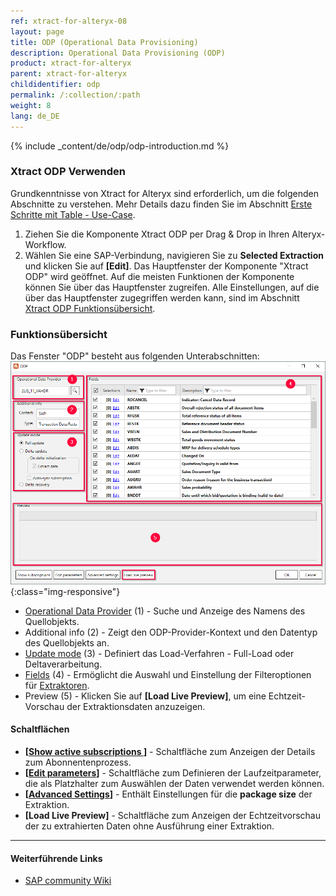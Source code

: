 ```yaml
---
ref: xtract-for-alteryx-08
layout: page
title: ODP (Operational Data Provisioning)
description: Operational Data Provisioning (ODP)
product: xtract-for-alteryx
parent: xtract-for-alteryx
childidentifier: odp
permalink: /:collection/:path
weight: 8
lang: de_DE
---
```



{% include _content/de/odp/odp-introduction.md %} 

### Xtract ODP Verwenden
Grundkenntnisse von Xtract for Alteryx sind erforderlich, um die folgenden Abschnitte zu verstehen. Mehr Details dazu finden Sie im Abschnitt [Erste Schritte mit Table - Use-Case](./erste-schritte).
1. Ziehen Sie die Komponente Xtract ODP per Drag & Drop in Ihren Alteryx-Workflow.
2. Wählen Sie eine SAP-Verbindung, navigieren Sie zu **Selected Extraction** und klicken Sie auf **[Edit]**. Das Hauptfenster der Komponente "Xtract ODP" wird geöffnet.
Auf die meisten Funktionen der Komponente können Sie über das Hauptfenster zugreifen.
Alle Einstellungen, auf die über das Hauptfenster zugegriffen werden kann, sind im Abschnitt [Xtract ODP Funktionsübersicht](./odp/odp-functions-ov).


###  Funktionsübersicht

Das Fenster "ODP" besteht aus folgenden Unterabschnitten:
![ODP Component](/img/content/xfa/xfa_odp_overview.png){:class="img-responsive"}

- [Operational Data Provider](./odp-define#ein-objekt-data-object-suchen) (1) - Suche und Anzeige des Namens des Quellobjekts.
- Additional info (2) - Zeigt den ODP-Provider-Kontext und den Datentyp des Quellobjekts an.
- [Update mode](./odp-define#load-verfahren-update-mode) (3) - Definiert das Load-Verfahren - Full-Load oder Deltaverarbeitung.
- [Fields](./odp-define#selektion-und-filter) (4) - Ermöglicht die Auswahl und Einstellung der Filteroptionen für [Extraktoren](./odp-extractors).
- Preview (5) - Klicken Sie auf **[Load Live Preview]**, um eine Echtzeit-Vorschau der Extraktionsdaten anzuzeigen.

#### Schaltflächen
- **[[Show active subscriptions ](./odp-settings#abonnements)]** - Schaltfläche zum Anzeigen der Details zum Abonnentenprozess.
- **[[Edit parameters](./odp-settings#parameter-bearbeiten)]** - Schaltfläche zum Definieren der Laufzeitparameter, die als Platzhalter zum Auswählen der Daten verwendet werden können.
- **[[Advanced Settings](./odp-settings#fortgeschrittene-einstellungen)]** - Enthält Einstellungen für die **package size** der Extraktion.
- **[Load Live Preview]** - Schaltfläche zum Anzeigen der Echtzeitvorschau der zu extrahierten Daten ohne Ausführung einer Extraktion. 

****
#### Weiterführende Links
- [SAP community Wiki](https://wiki.scn.sap.com/wiki/pages/viewpage.action?pageId=449284646)

